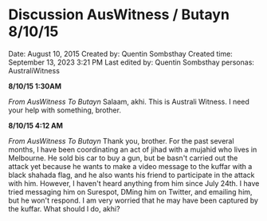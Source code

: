 # Discussion AusWitness / Butayn 8/10/15

Date: August 10, 2015
Created by: Quentin Sombsthay
Created time: September 13, 2023 3:21 PM
Last edited by: Quentin Sombsthay
personas: AustraliWitness

**8/10/15 1:30AM** 

*From AusWitness To Butayn*
Salaam, akhi. This is Australi Witness. I need your help with
something, brother.

**8/10/15 4:12 AM**

*From AusWitness To Butayn*
Thank you, brother. For the past several months, I have been
coordinating an act of jihad with a mujahid who lives in Melbourne.
He sold bis car to buy a gun, but be basn't carried out the attack yet because he wants to make a video message to the kuffar with a black shahada flag, and he also wants his friend to participate in the attack with him. However, I haven't heard anything from him since July 24th. I have tried messaging him on Surespot, DMing him on Twitter, and emailing him, but he won't respond. I am very worried that he may have been captured by the kuffar. What should l do, akhi?